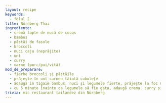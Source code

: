 ```yaml
---
layout: recipe
keywords:
  - felul 2
title: Nürnberg Thai
ingrediente:
  - cremă lapte de nucă de cocos
  - bambus
  - păstăi de fasole
  - broccoli
  - nuci caju (neprăjite)
  - unt
  - curry
  - carne (porc/pui/vită)
mod_de_preparare:
  - fierbe broccoli și păstăile
  - prăjește în unt carnea tăiată cubulețe
  - adaugă in tigaie bambus, nuci și legumele fierte, prăjește la foc mic
  - cu 5 minute înainte ca legumele să fie gata, adaugă crema, curry și amestecă
trivia: mic restaurant tailandez din Nürnberg
---
```

